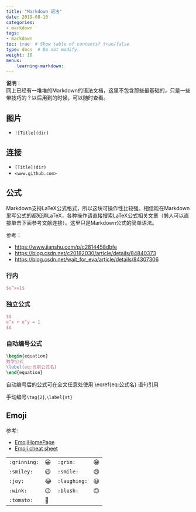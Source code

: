 ```yaml
---
title: "Markdown 语法"
date: 2019-08-16
categories:
- markdown
tags:
- markdown
toc: true  # Show table of contents? true/false
type: docs  # Do not modify.
weight: 10
menus: 
    learning-markdown:
---
```


<!--more-->
**说明**：<br/>
网上已经有一堆堆的Markdown的语法文档，这里不包含那些最基础的，只是一些带技巧的？以后用到的时候，可以随时查看。

<!--toc-->
## 图片

- `![Title](dir)`


## 连接

- `[Title](dir)`
- `<www.github.com>`
 
## 公式

Markdown支持LaTeX公式格式，所以这块可操作性比较强。相信能在Markdown里写公式的都知道LaTeX，各种操作请直接搜索LaTeX公式相关文章（懒人可以直接单击下面参考文献连接）。这里只是Markdown公式的简单语法。

参考：

- <https://www.jianshu.com/p/c2814458dbfe>
- <https://blog.csdn.net/c20182030/article/details/84840373>
- <https://blog.csdn.net/wait_for_eva/article/details/84307306>


### 行内

```latex
$e^x=1$
```

### 独立公式

```latex
$$ 
e^x + e^y = 1
$$
```

### 自动编号公式

```latex
\begin{equation}
数学公式
\label{eq:当前公式名}
\end{equation}
```

自动编号后的公式可在全文任意处使用 \eqref{eq:公式名} 语句引用

手动编号`\tag{2}`,`\label{st}`


## Emoji

参考:

- [EmojiHomePage](http://emojihomepage.com/)
- [Emoji cheat sheet](https://www.webfx.com/tools/emoji-cheat-sheet/)

|              |            |              |            |
| ------------ | ---------- | ------------ | ---------- |
| `:grinning:` | :grinning: | `:grin:`     | :grin:     |
| `:smiley:`   | :smiley:   | `:smile:`    | :smile:    |
| `:joy:`      | :joy:      | `:laughing:` | :laughing: |
| `:wink:`     | :wink:     | `:blush:`    | :blush:    |
| `:tomato:`   | :tomato:   |
